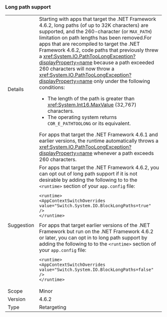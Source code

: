 ### Long path support

|   |   |
|---|---|
|Details|Starting with apps that target the .NET Framework 4.6.2, long paths (of up to 32K characters) are supported, and the 260-character (or <code>MAX_PATH</code>) limitation on path lengths has been removed.For apps that are recompiled to target the .NET Framework 4.6.2, code paths that previously threw a <xref:System.IO.PathTooLongException?displayProperty=name> because a path exceeded 260 characters will now throw a <xref:System.IO.PathTooLongException?displayProperty=name> only under the following conditions:<ul><li>The length of the path is greater than <xref:System.Int16.MaxValue> (32,767) characters.</li><li>The operating system returns <code>COR_E_PATHTOOLONG</code> or its equivalent.</li></ul>For apps that target the .NET Framework 4.6.1 and earlier versions, the runtime automatically throws a <xref:System.IO.PathTooLongException?displayProperty=name> whenever a path exceeds 260 characters.|
|Suggestion|For apps that target the .NET Framework 4.6.2, you can opt out of long path support if it is not desirable by adding the following to to the <code>&lt;runtime&gt;</code> section of your <code>app.config</code> file:<pre><code>&lt;runtime&gt;<br />&lt;AppContextSwitchOverrides value=&quot;Switch.System.IO.BlockLongPaths=true&quot; /&gt;<br />&lt;/runtime&gt;</code></pre>For apps that target earlier versions of the .NET Framework but run on the .NET Framework 4.6.2 or later, you can opt in to long path support by adding the following to to the <code>&lt;runtime&gt;</code> section of your <code>app.config</code> file:<pre><code>&lt;runtime&gt;<br />&lt;AppContextSwitchOverrides value=&quot;Switch.System.IO.BlockLongPaths=false&quot; /&gt;<br />&lt;/runtime&gt;</code></pre>|
|Scope|Minor|
|Version|4.6.2|
|Type|Retargeting|

